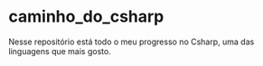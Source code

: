 # caminho_do_csharp
Nesse repositório está todo o meu progresso no Csharp, uma das linguagens que mais gosto. 
